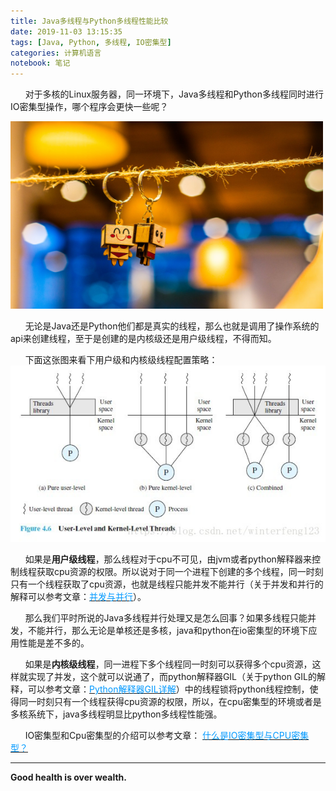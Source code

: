 ```yaml
---
title: Java多线程与Python多线程性能比较
date: 2019-11-03 13:15:35
tags: [Java, Python, 多线程, IO密集型]
categories: 计算机语言
notebook: 笔记
---
```


&nbsp;&nbsp;&nbsp;&nbsp;&nbsp;&nbsp;对于多核的Linux服务器，同一环境下，Java多线程和Python多线程同时进行IO密集型操作，哪个程序会更快一些呢？

<img src="Java多线程与Python多线程性能比较/muti_thread.jpeg" width="500" height="300"/>

<!-- more -->

&nbsp;&nbsp;&nbsp;&nbsp;&nbsp;&nbsp;无论是Java还是Python他们都是真实的线程，那么也就是调用了操作系统的api来创建线程，至于是创建的是内核级还是用户级线程，不得而知。

&nbsp;&nbsp;&nbsp;&nbsp;&nbsp;&nbsp;下面这张图来看下用户级和内核级线程配置策略：
![thread_strategy](Java多线程与Python多线程性能比较/thread_combine_strategy.jpeg)

&nbsp;&nbsp;&nbsp;&nbsp;&nbsp;&nbsp;如果是<b>用户级线程</b>，那么线程对于cpu不可见，由jvm或者python解释器来控制线程获取cpu资源的权限。所以说对于同一个进程下创建的多个线程，同一时刻只有一个线程获取了cpu资源，也就是线程只能并发不能并行（关于并发和并行的解释可以参考文章：<a>[<font color=#0099ff>并发与并行</font>](http://wetech.top/2019/08/18/%E5%B9%B6%E5%8F%91%E4%B8%8E%E5%B9%B6%E8%A1%8C/)）</a>。

&nbsp;&nbsp;&nbsp;&nbsp;&nbsp;&nbsp;那么我们平时所说的Java多线程并行处理又是怎么回事？如果多线程只能并发，不能并行，那么无论是单核还是多核，java和python在io密集型的环境下应用性能是差不多的。

&nbsp;&nbsp;&nbsp;&nbsp;&nbsp;&nbsp;如果是<b>内核级线程</b>，同一进程下多个线程同一时刻可以获得多个cpu资源，这样就实现了并发，这个就可以说通了，而python解释器GIL（关于python GIL的解释，可以参考文章：<a>[<font color=#0099ff>Python解释器GIL详解</font>](http://wetech.top/2019/11/03/%E4%B8%80%E8%88%AC%E6%83%85%E5%86%B5%E4%B8%8B%E4%B8%BA%E4%BB%80%E4%B9%88Python%E5%A4%9A%E7%BA%BF%E7%A8%8B%E6%AF%94%E5%8D%95%E7%BA%BF%E7%A8%8B%E8%BF%98%E6%85%A2%EF%BC%9F/)）中的线程锁将python线程控制，使得同一时刻只有一个线程获得cpu资源的权限，所以，在cpu密集型的环境或者是多核系统下，java多线程明显比python多线程性能强。

&nbsp;&nbsp;&nbsp;&nbsp;&nbsp;&nbsp;IO密集型和Cpu密集型的介绍可以参考文章：
<a>[<font color=#0099ff>什么是IO密集型与CPU密集型？</font>](http://wetech.top/2019/11/03/%E4%B8%80%E8%88%AC%E6%83%85%E5%86%B5%E4%B8%8B%E4%B8%BA%E4%BB%80%E4%B9%88Python%E5%A4%9A%E7%BA%BF%E7%A8%8B%E6%AF%94%E5%8D%95%E7%BA%BF%E7%A8%8B%E8%BF%98%E6%85%A2%EF%BC%9F/)


- - -
<b>Good health is over wealth.</b>